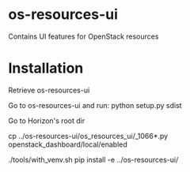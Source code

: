 # os-resources-ui
Contains UI features for OpenStack resources

# Installation

Retrieve os-resources-ui

Go to os-resources-ui and run:
  python setup.py sdist

Go to Horizon's root dir

cp ../os-resources-ui/os\_resources\_ui/\_1066*.py openstack\_dashboard/local/enabled

./tools/with\_venv.sh pip install -e ../os-resources-ui/
